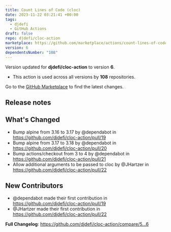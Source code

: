 ```yaml
---
title: Count Lines of Code (cloc)
date: 2023-11-22 03:21:41 +00:00
tags:
  - djdefi
  - GitHub Actions
draft: false
repo: djdefi/cloc-action
marketplace: https://github.com/marketplace/actions/count-lines-of-code-cloc
version: 6
dependentsNumber: "108"
---
```



Version updated for **djdefi/cloc-action** to version **6**.
- This action is used across all versions by **108** repositories.

Go to the [GitHub Marketplace](https://github.com/marketplace/actions/count-lines-of-code-cloc) to find the latest changes.

## Release notes

## What's Changed
* Bump alpine from 3.16 to 3.17 by @dependabot in https://github.com/djdefi/cloc-action/pull/19
* Bump alpine from 3.17 to 3.18 by @dependabot in https://github.com/djdefi/cloc-action/pull/20
* Bump actions/checkout from 3 to 4 by @dependabot in https://github.com/djdefi/cloc-action/pull/21
* Allow additional arguments to be passed to cloc by @JHartzer in https://github.com/djdefi/cloc-action/pull/22

## New Contributors
* @dependabot made their first contribution in https://github.com/djdefi/cloc-action/pull/19
* @JHartzer made their first contribution in https://github.com/djdefi/cloc-action/pull/22

**Full Changelog**: https://github.com/djdefi/cloc-action/compare/5...6
